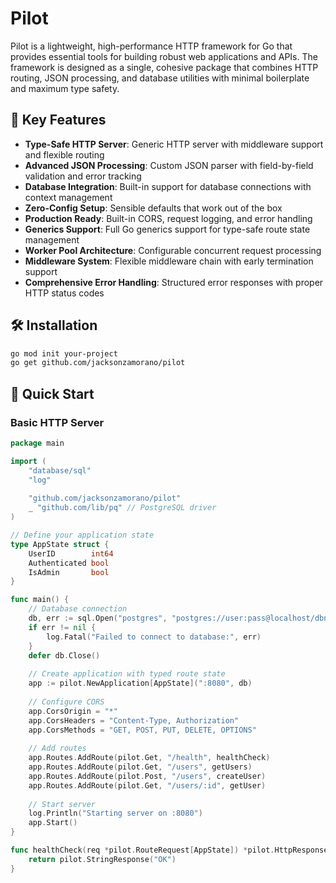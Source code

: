 # Pilot

Pilot is a lightweight, high-performance HTTP framework for Go that provides essential tools for building robust web applications and APIs. The framework is designed as a single, cohesive package that combines HTTP routing, JSON processing, and database utilities with minimal boilerplate and maximum type safety.

## 🚀 Key Features

- **Type-Safe HTTP Server**: Generic HTTP server with middleware support and flexible routing
- **Advanced JSON Processing**: Custom JSON parser with field-by-field validation and error tracking
- **Database Integration**: Built-in support for database connections with context management
- **Zero-Config Setup**: Sensible defaults that work out of the box
- **Production Ready**: Built-in CORS, request logging, and error handling
- **Generics Support**: Full Go generics support for type-safe route state management
- **Worker Pool Architecture**: Configurable concurrent request processing
- **Middleware System**: Flexible middleware chain with early termination support
- **Comprehensive Error Handling**: Structured error responses with proper HTTP status codes

## 🛠️ Installation

```bash
go mod init your-project
go get github.com/jacksonzamorano/pilot
```

## 🚀 Quick Start

### Basic HTTP Server

```go
package main

import (
    "database/sql"
    "log"
    
    "github.com/jacksonzamorano/pilot"
    _ "github.com/lib/pq" // PostgreSQL driver
)

// Define your application state
type AppState struct {
    UserID        int64
    Authenticated bool
    IsAdmin       bool
}

func main() {
    // Database connection
    db, err := sql.Open("postgres", "postgres://user:pass@localhost/dbname?sslmode=disable")
    if err != nil {
        log.Fatal("Failed to connect to database:", err)
    }
    defer db.Close()
    
    // Create application with typed route state
    app := pilot.NewApplication[AppState](":8080", db)
    
    // Configure CORS
    app.CorsOrigin = "*"
    app.CorsHeaders = "Content-Type, Authorization"
    app.CorsMethods = "GET, POST, PUT, DELETE, OPTIONS"
    
    // Add routes
    app.Routes.AddRoute(pilot.Get, "/health", healthCheck)
    app.Routes.AddRoute(pilot.Get, "/users", getUsers)
    app.Routes.AddRoute(pilot.Post, "/users", createUser)
    app.Routes.AddRoute(pilot.Get, "/users/:id", getUser)
    
    // Start server
    log.Println("Starting server on :8080")
    app.Start()
}

func healthCheck(req *pilot.RouteRequest[AppState]) *pilot.HttpResponse {
    return pilot.StringResponse("OK")
}
```
